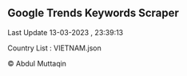 

## Google Trends Keywords Scraper 
 
Last Update 13-03-2023 , 23:39:13

Country List :
VIETNAM.json



© Abdul Muttaqin 

